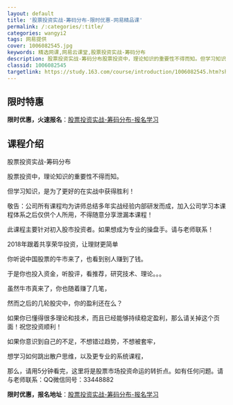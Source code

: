 ```yaml
---
layout: default
title: '股票投资实战-筹码分布-限时优惠-网易精品课'
permalink: /:categories/:title/
categories: wangyi2
tags: 网易提供
cover: 1006082545.jpg
keywords: 精选网课,网易云课堂,股票投资实战-筹码分布
description: 股票投资实战-筹码分布股票投资中，理论知识的重要性不得而知。但学习知识，是为了更好的在实战中获得胜利！敬告：公司所有课程
classid: 1006082545
targetlink: https://study.163.com/course/introduction/1006082545.htm?share=1&shareId=1025206652&utm_campaign=share&utm_medium=iphoneShare&utm_source=&utm_u=1025206652
---
```


## 限时特惠

**限时优惠，火速报名**：[股票投资实战-筹码分布-报名学习](https://study.163.com/course/introduction/1006082545.htm?share=1&shareId=1025206652&utm_campaign=share&utm_medium=iphoneShare&utm_source=&utm_u=1025206652)

## 课程介绍

股票投资实战-筹码分布

股票投资中，理论知识的重要性不得而知。

但学习知识，是为了更好的在实战中获得胜利！

敬告：公司所有课程均为讲师总结多年实战经验内部研发而成，加入公司学习本课程体系之后仅供个人所用，不得随意分享泄漏本课程！ 

 此课程主要针对初入股市投资者。如果想成为专业的操盘手。请与老师联系！      

2018年跟着共享荣华投资，让理财更简单 

你听说中国股票的牛市来了，也看到别人赚到了钱。 



于是你也投入资金，听股评，看推荐，研究技术、理论。。。 



虽然牛市真来了，你也随着赚了几笔，  



然而之后的几轮股灾中，你的盈利还在么？  



如果你已懂得很多理论和技术，而且已经能够持续稳定盈利，那么请关掉这个页面！祝您投资顺利！ 



如果你意识到自己的不足，不想错过趋势，不想被套牢， 



想学习如何跳出散户思维，以及更专业的系统课程， 



那么，请用5分钟看完，这里将是股票市场投资命运的转折点。如有任何问题。请与老师联系：QQ微信同号：33448882

**限时优惠，报名地址**：[股票投资实战-筹码分布-报名学习](https://study.163.com/course/introduction/1006082545.htm?share=1&shareId=1025206652&utm_campaign=share&utm_medium=iphoneShare&utm_source=&utm_u=1025206652)

